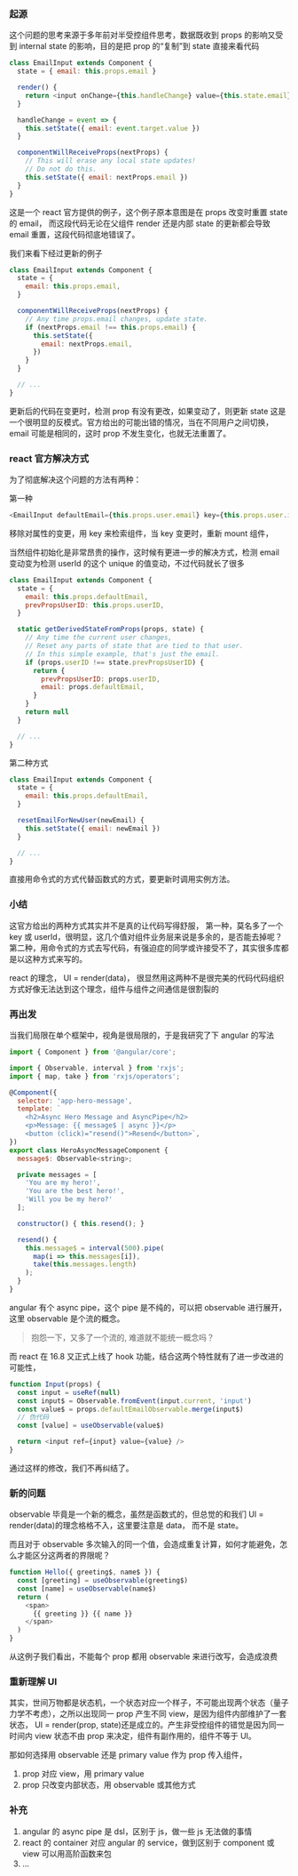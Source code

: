 ### 起源

这个问题的思考来源于多年前对半受控组件思考，数据既收到 props 的影响又受到 internal state 的影响，目的是把 prop 的“复制”到 state
直接来看代码

```javascript
class EmailInput extends Component {
  state = { email: this.props.email }

  render() {
    return <input onChange={this.handleChange} value={this.state.email} />
  }

  handleChange = event => {
    this.setState({ email: event.target.value })
  }

  componentWillReceiveProps(nextProps) {
    // This will erase any local state updates!
    // Do not do this.
    this.setState({ email: nextProps.email })
  }
}
```

这是一个 react 官方提供的例子，这个例子原本意图是在 props 改变时重置 state 的 email， 而这段代码无论在父组件 render 还是内部 state 的更新都会导致 email 重置，这段代码彻底地错误了。

我们来看下经过更新的例子

```javascript
class EmailInput extends Component {
  state = {
    email: this.props.email,
  }

  componentWillReceiveProps(nextProps) {
    // Any time props.email changes, update state.
    if (nextProps.email !== this.props.email) {
      this.setState({
        email: nextProps.email,
      })
    }
  }

  // ...
}
```

更新后的代码在变更时，检测 prop 有没有更改，如果变动了，则更新 state
这是一个很明显的反模式。官方给出的可能出错的情况，当在不同用户之间切换，email 可能是相同的，这时 prop 不发生变化，也就无法重置了。

### react 官方解决方式

为了彻底解决这个问题的方法有两种：

第一种

```javascript
<EmailInput defaultEmail={this.props.user.email} key={this.props.user.id} />
```

移除对属性的变更，用 key 来检索组件，当 key 变更时，重新 mount 组件，

当然组件初始化是非常昂贵的操作，这时候有更进一步的解决方式，检测 email 变动变为检测 userId 的这个 unique 的值变动，不过代码就长了很多

```javascript
class EmailInput extends Component {
  state = {
    email: this.props.defaultEmail,
    prevPropsUserID: this.props.userID,
  }

  static getDerivedStateFromProps(props, state) {
    // Any time the current user changes,
    // Reset any parts of state that are tied to that user.
    // In this simple example, that's just the email.
    if (props.userID !== state.prevPropsUserID) {
      return {
        prevPropsUserID: props.userID,
        email: props.defaultEmail,
      }
    }
    return null
  }

  // ...
}
```

第二种方式

```javascript
class EmailInput extends Component {
  state = {
    email: this.props.defaultEmail,
  }

  resetEmailForNewUser(newEmail) {
    this.setState({ email: newEmail })
  }

  // ...
}
```

直接用命令式的方式代替函数式的方式，要更新时调用实例方法。

### 小结

这官方给出的两种方式其实并不是真的让代码写得舒服，
第一种，莫名多了一个 key 或 userId，很明显，这几个值对组件业务层来说是多余的，是否能去掉呢？
第二种，用命令式的方式去写代码，有强迫症的同学或许接受不了，其实很多库都是以这种方式来写的。

react 的理念， UI = render(data)， 很显然用这两种不是很完美的代码代码组织方式好像无法达到这个理念，组件与组件之间通信是很割裂的

### 再出发

当我们局限在单个框架中，视角是很局限的，于是我研究了下 angular 的写法

```javascript
import { Component } from '@angular/core';

import { Observable, interval } from 'rxjs';
import { map, take } from 'rxjs/operators';

@Component({
  selector: 'app-hero-message',
  template: `
    <h2>Async Hero Message and AsyncPipe</h2>
    <p>Message: {{ message$ | async }}</p>
    <button (click)="resend()">Resend</button>`,
})
export class HeroAsyncMessageComponent {
  message$: Observable<string>;

  private messages = [
    'You are my hero!',
    'You are the best hero!',
    'Will you be my hero?'
  ];

  constructor() { this.resend(); }

  resend() {
    this.message$ = interval(500).pipe(
      map(i => this.messages[i]),
      take(this.messages.length)
    );
  }
}
```

angular 有个 async pipe，这个 pipe 是不纯的，可以把 observable 进行展开，这里 observable 是个流的概念。

> 抱怨一下，又多了一个流的, 难道就不能统一概念吗？

而 react 在 16.8 又正式上线了 hook 功能，结合这两个特性就有了进一步改进的可能性，

```javascript
function Input(props) {
  const input = useRef(null)
  const input$ = Observable.fromEvent(input.current, 'input')
  const value$ = props.defaultEmailObservable.merge(input$)
  // 伪代码
  const [value] = useObservable(value$)

  return <input ref={input} value={value} />
}
```

通过这样的修改，我们不再纠结了。

### 新的问题

observable 毕竟是一个新的概念，虽然是函数式的，但总觉的和我们 UI = render(data)的理念格格不入，这里要注意是 data， 而不是 state。

而且对于 observable 多次输入的同一个值，会造成重复计算，如何才能避免，怎么才能区分这两者的界限呢？

```javascript
function Hello({ greeting$, name$ }) {
  const [greeting] = useObservable(greeting$)
  const [name] = useObservable(name$)
  return (
    <span>
      {{ greeting }} {{ name }}
    </span>
  )
}
```

从这例子我们看出，不能每个 prop 都用 observable 来进行改写，会造成浪费

### 重新理解 UI

其实，世间万物都是状态机，一个状态对应一个样子，不可能出现两个状态（量子力学不考虑），之所以出现同一 prop 产生不同 view，是因为组件内部维护了一套状态，
UI = render(prop, state)还是成立的。产生非受控组件的错觉是因为同一时间内 view 状态不由 prop 来决定，组件有副作用的，组件不等于 UI。

那如何选择用 observable 还是 primary value 作为 prop 传入组件，

1. prop 对应 view，用 primary value
2. prop 只改变内部状态，用 observable 或其他方式

### 补充

1. angular 的 async pipe 是 dsl，区别于 js，做一些 js 无法做的事情
2. react 的 container 对应 angular 的 service，做到区别于 component 或 view 可以用高阶函数来包
3. ...
